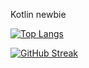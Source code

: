  Kotlin newbie


[![Top Langs](https://github-readme-stats.vercel.app/api/top-langs/?username=sanao1006&hide=html,PHP&theme=dark#gh-dark-mode-only)](https://github.com/anuraghazra/github-readme-stats)

[![GitHub Streak](https://streak-stats.demolab.com/?user=sanao1006&theme=dark)](https://git.io/streak-stats)
